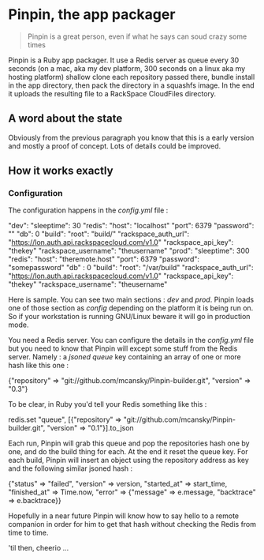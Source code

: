 # Pinpin, the app packager

> Pinpin is a great person, even if what he says
> can soud crazy some times

Pinpin is a Ruby app packager. It use a Redis server as queue every 30 seconds (on a mac, aka my dev platform, 300 seconds on a linux aka my hosting platform) shallow clone each repository passed there, bundle install in the app directory, then pack the directory in a squashfs image. In the end it uploads the resulting file to a RackSpace CloudFiles directory.

## A word about the state

Obviously from the previous paragraph you know that this is a early version and mostly a proof of concept. Lots of details could be improved.

## How it works exactly

### Configuration

The configuration happens in the _config.yml_ file :

  "dev":
    "sleeptime": 30
    "redis":
      "host": "localhost"
      "port": 6379
      "password": ""
      "db": 0
    "build":
      "root": "build/"
    "rackspace_auth_url": "https://lon.auth.api.rackspacecloud.com/v1.0"
    "rackspace_api_key": "thekey"
    "rackspace_username": "theusername"
  "prod":
    "sleeptime": 300
    "redis":
      "host": "theremote.host"
      "port": 6379
      "password": "somepassword"
      "db" : 0
    "build":
      "root": "/var/build"
    "rackspace_auth_url": "https://lon.auth.api.rackspacecloud.com/v1.0"
      "rackspace_api_key": "thekey"
      "rackspace_username": "theusername"

Here is sample. You can see two main sections : _dev_ and _prod_. Pinpin loads one of those section as _config_ depending on the platform it is being run on. So if your workstation is running GNU/Linux beware it will go in production mode.


You need a Redis server. You can configure the details in the _config.yml_ file but you need to know that Pinpin will except some stuff from the Redis server. Namely : a _jsoned_ _queue_ key containing an array of one or more hash like this one :

  {"repository" => "git://github.com/mcansky/Pinpin-builder.git", "version" => "0.3"}

To be clear, in Ruby you'd tell your Redis something like this :

  redis.set "queue", [{"repository" => "git://github.com/mcansky/Pinpin-builder.git", "version" => "0.1"}].to_json

Each run, Pinpin will grab this queue and pop the repositories hash one by one, and do the build thing for each. At the end it reset the queue key. For each build, Pinpin will insert an object using the repository address as key and the following similar jsoned hash :

  {"status" => "failed", "version" => version, "started_at" => start_time, "finished_at" => Time.now, "error" => {"message" => e.message, "backtrace" => e.backtrace}}

Hopefully in a near future Pinpin will know how to say hello to a remote companion in order for him to get that hash without checking the Redis from time to time.

'til then, cheerio ...
